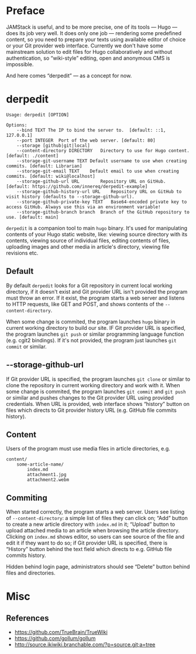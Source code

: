 # Preface
JAMStack is useful, and to be more precise, one of its tools — Hugo — does its job very well. It does only one job — rendering some predefined content, so you need to prepare your texts using available editor of choice or your Git provider web interface. Currently we don't have some mainstream solution to edit files for Hugo collaboratively and without authentication, so “wiki-style” editing, open and anonymous CMS is impossible.

And here comes “derpedit” — as a concept for now.

# derpedit
```
Usage: derpedit [OPTION]

Options:
	--bind TEXT	The IP to bind the server to.  [default: ::1, 127.0.0.1]
	--port INTEGER	Port of the web server. [default: 80]
	--storage [github|git|local]
	--content-directory DIRECTORY	Directory to use for Hugo content. [default: ./content]
	--storage-git-username TEXT	Default username to use when creating commits. [default: Librarian]
	--storage-git-email TEXT	Default email to use when creating commits. [default: wiki@localhost]
	--storage-github-url URL        Repository URL on GitHub.  [default: https://github.com/innereq/derpedit-example]
	--storage-github-history-url URL	Repository URL on GitHub to visit history (defaults to --storage-github-url).
	--storage-github-private-key TEXT	Base64-encoded private key to access GitHub. Always use this via an environment variable!
	--storage-github-branch branch  Branch of the GitHub repository to use. [default: main]
```

`derpedit` is a companion tool to main `hugo` binary. It's used for manipulating contents of your Hugo static website, like: viewing source directory with its contents, viewing source of individual files, editing contents of files, uploading images and other media in article's directory, viewing file revisions etc.

## Default
By default `derpedit` looks for a Git repository in current local working directory, if it doesn't exist and Git provider URL isn't provided the program must throw an error. If it exist, the program starts a web server and listens to HTTP requests, like GET and POST, and shows contents of the `--content-directory`.

When some change is commited, the program launches `hugo` binary in current working directory to build our site. IF Git provider URL is specified, the program launches `git push` or similar programming language function (e.g. cgit2 bindings). If it's not provided, the program just launches `git commit` or similar.

## --storage-github-url
If Git provider URL is specified, the program launches `git clone` or similar to clone the repository in current working directory and work with it. When some change is commited, the program launches `git commit` and `git push` or similar and pushes changes to the Git provider URL using provided credentials. When URL is provided, web interface shows “history” button on files which directs to Git provider history URL (e.g. GitHub file commits history).

## Content
Users of the program must use media files in article directories, e.g.

```
content/
	some-article-name/
		index.md
		attachment1.jpg
		attachment2.webm
```

## Commiting
When started correctly, the program starts a web server. Users see listing of `--content-directory`: a simple list of files they can click on; “Add” button to create a new article directory with `index.md` in it; “Upload” button to upload attached media to an article when browsing the article directory. Clicking on `index.md` shows editor, so users can see source of the file and edit it if they want to do so; if Git provider URL is specified, there is “History” button behind the text field which directs to e.g. GitHub file commits history.

Hidden behind login page, administrators should see “Delete” button behind files and directories.

# Misc
## References
- https://github.com/TrueBrain/TrueWiki
- https://github.com/gollum/gollum
- http://source.ikiwiki.branchable.com/?p=source.git;a=tree
